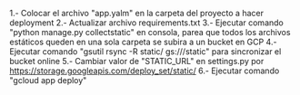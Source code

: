 1.- Colocar el archivo "app.yalm" en la carpeta del proyecto a hacer deployment
2.- Actualizar archivo requirements.txt
3.- Ejecutar comando "python manage.py collectstatic" en consola, parea que todos los archivos estáticos queden en una sola carpeta se subira a un bucket en GCP
4.- Ejecutar comando "gsutil rsync -R static/ gs://<your-gcs-bucket>/static" para sincronizar el bucket online
5.- Cambiar valor de "STATIC_URL" en settings.py por https://storage.googleapis.com/deploy_set/static/
6.- Ejecutar comando "gcloud app deploy"
